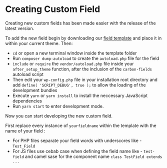 # Creating Custom Field

Creating new custom fields has been made easier with the release of the latest version.

To add the new field begin by downloading our [field template](https://github.com/htmlburger/carbon-field-template) and place it in within your current theme. Then:

- `cd` or open a new terminal window inside the template folder
- Run `composer dump-autoload` to create the `autoload.php` file for the field
- `include` or `require` the `vendor/autoload.php` file inside your `after_setup_theme` function, after the inclusion of the `carbon-fields` autoload script
- Then edit your `wp-config.php` file in your installation root directory and add `define( 'SCRIPT_DEBUG', true );` to allow the loading of the development bundles
- Execute `yarn` or `yarn install` to install the neccessary JavaScript dependencies
- Run `yarn start` to enter development mode.

Now you can start developing the new custom field.

First replace every instance of `yourfieldname` within the template with the name of your field :

- For PHP files separate your field words with underscores like - `Test_Field`
- For JS files use cebab case when defining the field name like -  `test-field` and camel sase for the component name `class TestField extends ...`

